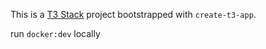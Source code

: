 This is a [T3 Stack](https://create.t3.gg/) project bootstrapped with `create-t3-app`.

run `docker:dev` locally